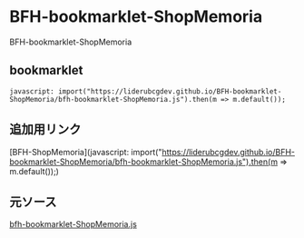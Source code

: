 # BFH-bookmarklet-ShopMemoria
BFH-bookmarklet-ShopMemoria

## bookmarklet

```
javascript: import("https://liderubcgdev.github.io/BFH-bookmarklet-ShopMemoria/bfh-bookmarklet-ShopMemoria.js").then(m => m.default());
```

## 追加用リンク
[BFH-ShopMemoria](javascript: import("https://liderubcgdev.github.io/BFH-bookmarklet-ShopMemoria/bfh-bookmarklet-ShopMemoria.js").then(m => m.default());)

## 元ソース
[bfh-bookmarklet-ShopMemoria.js](./docs/bfh-bookmarklet-ShopMemoria.js)
